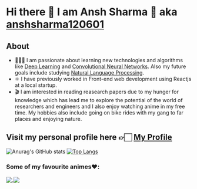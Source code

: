 # Hi there 👋 I am Ansh Sharma 🤙 aka [anshsharma120601](https://ansh-sharma.com/)
## About
* 🧑🏽‍💻 I am passionate about learning new technologies and algorithms like [Deep Learning](https://en.wikipedia.org/wiki/Deep_learning) and [Convolutional Neural Networks](https://en.wikipedia.org/wiki/Convolutional_neural_network). Also my future goals include studying [Natural Language Processing](https://en.wikipedia.org/wiki/Natural_language_processing).
* ⚛️ I have previously worked in Front-end web development using Reactjs at a local startup.
* 🎬 I am interested in reading reasearch papers due to my hunger for knowledge which has lead me to explore the potential of the world of researchers and engineers and I also enjoy watching anime in my free time. My hobbies also include going on bike rides with my gang to far places and enjoying nature.

## Visit my personal profile here 👉🏻 [My Profile](https://ansh-sharma.com/)

![Anurag's GitHub stats](https://github-readme-stats.vercel.app/api?username=anshsharma120601&show_icons=true&theme=tokyonight)
[![Top Langs](https://github-readme-stats.vercel.app/api/top-langs/?username=anuraghazra&layout=compact)](https://github.com/anuraghazra/github-readme-stats)

### Some of my favourite animes❤️:
<a href="https://github.com/anuraghazra/github-readme-stats">
  <img align="center" src="https://github-readme-stats.vercel.app/api/pin/?username=anuraghazra&repo=github-readme-stats" />
</a>
<a href="https://github.com/anuraghazra/convoychat">
  <img align="center" src="https://github-readme-stats.vercel.app/api/pin/?username=anuraghazra&repo=convoychat" />
</a>
